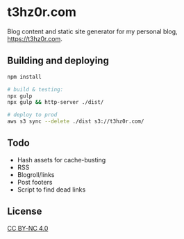 # t3hz0r.com
Blog content and static site generator for my personal blog, https://t3hz0r.com.

## Building and deploying
```sh
npm install

# build & testing:
npx gulp
npx gulp && http-server ./dist/

# deploy to prod
aws s3 sync --delete ./dist s3://t3hz0r.com/
```

## Todo
* Hash assets for cache-busting
* RSS
* Blogroll/links
* Post footers
* Script to find dead links

## License
[CC BY-NC 4.0](https://creativecommons.org/licenses/by-nc/4.0/)